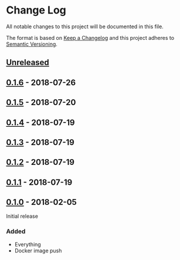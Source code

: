 # Change Log

All notable changes to this project will be documented in this file.

The format is based on [Keep a Changelog](http://keepachangelog.com/)
and this project adheres to [Semantic Versioning](http://semver.org/).

## [Unreleased][]

[Unreleased]: https://github.com/atomist/automation-client-sidecar-ts/compare/0.1.6...HEAD

## [0.1.6][] - 2018-07-26

[0.1.6]: https://github.com/atomist/automation-client-sidecar-ts/compare/0.1.5...0.1.6

## [0.1.5][] - 2018-07-20

[0.1.5]: https://github.com/atomist/automation-client-sidecar-ts/compare/0.1.4...0.1.5

## [0.1.4][] - 2018-07-19

[0.1.4]: https://github.com/atomist/automation-client-sidecar-ts/compare/0.1.3...0.1.4

## [0.1.3][] - 2018-07-19

[0.1.3]: https://github.com/atomist/automation-client-sidecar-ts/compare/0.1.2...0.1.3

## [0.1.2][] - 2018-07-19

[0.1.2]: https://github.com/atomist/automation-client-sidecar-ts/compare/0.1.1...0.1.2

## [0.1.1][] - 2018-07-19

[0.1.1]: https://github.com/atomist/automation-client-sidecar-ts/compare/0.1.0...0.1.1

## [0.1.0][] - 2018-02-05

[0.1.0]: https://github.com/atomist/automation-client-sidecar-ts/tree/0.1.0

Initial release

### Added

-   Everything
-   Docker image push
